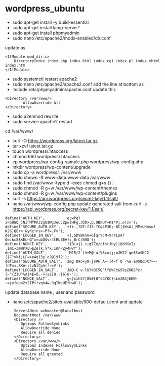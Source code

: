 # wordpress_ubuntu

- sudo apt-get install -y build-essential
- sudo apt-get install lamp-server^
- sudo apt-get install phpmyadmin
- sudo nano /etc/apache2/mods-enabled/dir.conf

update as 
```
<IfModule mod_dir.c>
    DirectoryIndex index.php index.html index.cgi index.pl index.xhtml index.htm
</IfModule>
```

- sudo systemctl restart apache2
- sudo nano /etc/apache2/apache2.conf
add the line at bottom as 
- Include /etc/phpmyadmin/apache.conf
update this
```
<Directory /var/www/>
        AllowOverride All
</Directory>
```
- sudo a2enmod rewrite
- sudo service apache2 restart

cd /var/www/

- curl -O https://wordpress.org/latest.tar.gz
- tar xzvf latest.tar.gz
- touch wordpress/.htaccess
- chmod 660 wordpress/.htaccess
- cp wordpress/wp-config-sample.php wordpress/wp-config.php
- mkdir wordpress/wp-content/upgrade
- sudo cp -a wordpress/. /var/www
- sudo chown -R www-data:www-data /var/www
- sudo find /var/www -type d -exec chmod g+s {} \;
- sudo chmod -R g+w /var/www/wp-content/themes
- sudo chmod -R g+w /var/www/wp-content/plugins
- curl -s https://api.wordpress.org/secret-key/1.1/salt/
- nano /var/www/wp-config.php
update generated salt from curl -s https://api.wordpress.org/secret-key/1.1/salt/
```
define('AUTH_KEY',         'e;wPq) x<G06Q_)Ni^MYPKJ2gh$WgJeu:Zpw[HFg./DD>,p.0BkU?+K$*Vj.e!z<');
define('SECURE_AUTH_KEY',  '+fr._?DT:fJ5-?Cq4PJK;-0C|{WsA(_MP>LHnsw?K26)QEr<_&yKz!ns>~Pf=.Fv');
define('LOGGED_IN_KEY',    '+{,5DVBKnn=G[qrY:M~9rrL$A?Oe:kc8$KEL~G^x=ubQ$vr4tRLZE#!s_0rC/N9G');
define('NONCE_KEY',        '!}Bi<j).+;g7Zn/cfstJHy)|QddGvI/ ,Imi~3mWPXQ>pZe)k,%*k.Inn<Zy4@vY');
define('AUTH_SALT',        '`M?5|2`[h+M@-u[%Scn|j;oJH7J`qe8So$KC2 [|7^vkI;LF=>e4g13y_c?@]9f2');
define('SECURE_AUTH_SALT', '2mg D#o+y0-j8#F`A~-(4=f`Q`-%u-i@$QoDX7~~-fnTx<.8KA~:)zNtCph(!rxV');
define('LOGGED_IN_SALT',   'J@Q-C v.lGYkQ[5Q`lY@%Ct&97pZ6D2Pz){~^{ZIU^%A|4E=0.->|s2]8,-|6}8-');
define('NONCE_SALT',       'g=}cih57|05#[B^cG7KC}<LmZB4jEKW-~=jef>po2+2IP+!vqh4w.OqTWeUE*bwO');
```
update database name , user and password 

- nano /etc/apache2/sites-available/000-default.conf
and update 
```
    ServerAdmin webmaster@localhost
    DocumentRoot /var/www
    <Directory />
       Options FollowSymLinks
       AllowOverride None
       Require all denied
    </Directory>
    <Directory /var/www/>
       Options Indexes FollowSymLinks
       AllowOverride None
       Require all granted
    </Directory>
```


